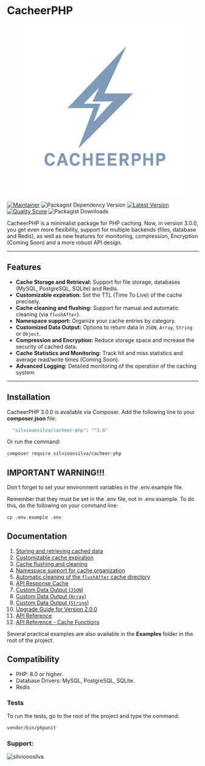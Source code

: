 # CacheerPHP

<p align="center"><a href="https://github.com/silviooosilva/CacheerPHP"><img src="docs/cacheer_php_logo__.png" width="450"/></a></p>

[![Maintainer](https://img.shields.io/badge/maintainer-@silviooosilva-blue.svg?style=for-the-badge&color=blue)](https://github.com/silviooosilva)
![Packagist Dependency Version](https://img.shields.io/packagist/dependency-v/silviooosilva/cacheer-php/PHP?style=for-the-badge&color=blue)
[![Latest Version](https://img.shields.io/github/release/silviooosilva/CacheerPHP.svg?style=for-the-badge&color=blue)](https://github.com/silviooosilva/CacheerPHP/releases)
[![Quality Score](https://img.shields.io/scrutinizer/g/silviooosilva/CacheerPHP.svg?style=for-the-badge&color=blue)](https://scrutinizer-ci.com/g/silviooosilva/CacheerPHP)
![Packagist Downloads](https://img.shields.io/packagist/dt/silviooosilva/cacheer-php?style=for-the-badge&color=blue)

CacheerPHP is a minimalist package for PHP caching. Now, in version 3.0.0, you get even more flexibility, support for multiple backends (files, database and Redis), as well as new features for monitoring, compression, Encryption (Coming Soon) and a more robust API design.

---

## Features

- **Cache Storage and Retrieval:** Support for file storage, databases (MySQL, PostgreSQL, SQLite) and Redis.
- **Customizable expiration:** Set the TTL (Time To Live) of the cache precisely.
- **Cache cleaning and flushing:** Support for manual and automatic cleaning (via `flushAfter`).
- **Namespace support:** Organize your cache entries by category.
- **Customized Data Output:** Options to return data in `JSON`, `Array`, `String` or `Object`.
- **Compression and Encryption:** Reduce storage space and increase the security of cached data.
- **Cache Statistics and Monitoring:** Track hit and miss statistics and average read/write times (Coming Soon).
- **Advanced Logging:** Detailed monitoring of the operation of the caching system.

---

## Installation

CacheerPHP 3.0.0 is available via Composer. Add the following line to your **composer.json** file:

```sh
  "silviooosilva/cacheer-php": "^3.0"
```

Or run the command:

```sh
composer require silviooosilva/cacheer-php
```

## IMPORTANT WARNING!!!

Don't forget to set your environment variables in the .env.example file.

Remember that they must be set in the .env file, not in .env.example.
To do this, do the following on your command line:

```sh
cp .env.example .env 
```

## Documentation

1.  [Storing and retrieving cached data](docs/example01.md)
2.  [Customizable cache expiration](docs/example02.md)
3.  [Cache flushing and cleaning](docs/example03.md)
4.  [Namespace support for cache organization](docs/example04.md)
5.  [Automatic cleaning of the `flushAfter` cache directory](docs/example09.md)
6.  [API Response Cache](docs/example05.md)
7.  [Custom Data Output (`JSON`)](docs/example06.md)
8.  [Custom Data Output (`Array`)](docs/example07.md)
9.  [Custom Data Output (`String`)](docs/example08.md)
10. [Upgrade Guide for Version 2.0.0](docs/guide2.0.0.md)
11. [API Reference](docs/api-reference.md)
12. [API Reference - Cache Functions](docs/API-Reference/FuncoesCache/README.md)

Several practical examples are also available in the **Examples** folder in the root of the project.

## Compatibility

- PHP: 8.0 or higher.
- Database Drivers: MySQL, PostgreSQL, SQLite.
- Redis

### Tests

To run the tests, go to the root of the project and type the command:

```sh
vendor/bin/phpunit
```

<h3 align="left">Support:</h3>
<p><a href="https://buymeacoffee.com/silviooosilva"> <img align="left" src="https://cdn.buymeacoffee.com/buttons/v2/default-yellow.png" height="50" width="210" alt="silviooosilva" /></a></p><br><br>
